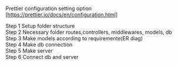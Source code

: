 Prettier configuration setting option [https://prettier.io/docs/en/configuration.html]

Step 1 Setup folder structure <br>
Step 2 Necessary folder routes,controllers, middlewares, models, db <br>
Step 3 Make models according to requiremente(ER diag) <br>
Step 4 Make db connection <br>
Step 5 Make server <br>
Step 6 Connect db and server <br>
